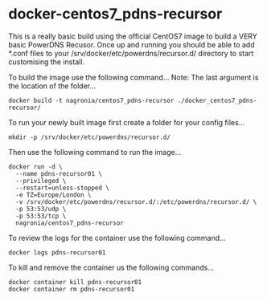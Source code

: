 # docker-centos7_pdns-recursor

This is a really basic build using the official CentOS7 image to build a VERY basic PowerDNS Recusor. Once up and running you should be able to add *.conf files to your /srv/docker/etc/powerdns/recursor.d/ directory to start customising the install. 

To build the image use the following command...
Note: The last argument is the location of the folder...

`docker build -t nagronia/centos7_pdns-recursor ./docker_centos7_pdns-recursor/`

To run your newly built image first create a folder for your config files...

`mkdir -p /srv/docker/etc/powerdns/recursor.d/`

Then use the following command to run the image...
```
docker run -d \
  --name pdns-recursor01 \
  --privileged \
  --restart=unless-stopped \
  -e TZ=Europe/London \
  -v /srv/docker/etc/powerdns/recursor.d/:/etc/powerdns/recursor.d/ \
  -p 53:53/udp \
  -p 53:53/tcp \
  nagronia/centos7_pdns-recursor
```

To review the logs for the container use the following command...

`docker logs pdns-recursor01`

To kill and remove the container us the following commands...
```
docker container kill pdns-recursor01
docker container rm pdns-recursor01
```


